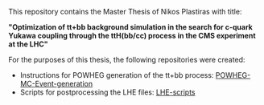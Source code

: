 This repository contains the Master Thesis of Nikos Plastiras with title:

**"Optimization of tt+bb background simulation in the search for c-quark Yukawa coupling through the ttH(bb/cc) process in the CMS experiment at the LHC"**

For the purposes of this thesis, the following repositories were created:
- Instructions for POWHEG generation of the tt+bb process: [POWHEG-MC-Event-generation](https://github.com/nplastir/POWHEG-MC-Event-generation)
- Scripts for postprocessing the LHE files: [LHE-scripts](https://github.com/nplastir/LHE-scripts)
